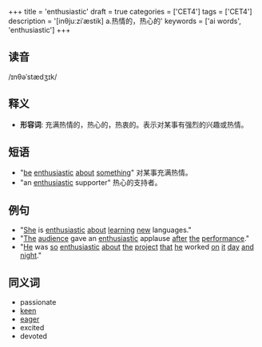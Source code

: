 +++
title = 'enthusiastic'
draft = true
categories = ['CET4']
tags = ['CET4']
description = '[inθjuːziˈæstik] a.热情的，热心的'
keywords = ['ai words', 'enthusiastic']
+++

## 读音
/ɪnθəˈstædʒɪk/

## 释义
- **形容词**: 充满热情的，热心的，热衷的。表示对某事有强烈的兴趣或热情。

## 短语
- "[be](/post/be/) [enthusiastic](/post/enthusiastic/) [about](/post/about/) [something](/post/something/)" 对某事充满热情。
- "an [enthusiastic](/post/enthusiastic/) supporter" 热心的支持者。

## 例句
- "[She](/post/she/) is [enthusiastic](/post/enthusiastic/) [about](/post/about/) [learning](/post/learning/) [new](/post/new/) languages."
- "[The](/post/the/) [audience](/post/audience/) gave an [enthusiastic](/post/enthusiastic/) applause [after](/post/after/) [the](/post/the/) [performance](/post/performance/)."
- "[He](/post/he/) was [so](/post/so/) [enthusiastic](/post/enthusiastic/) [about](/post/about/) [the](/post/the/) [project](/post/project/) [that](/post/that/) [he](/post/he/) worked [on](/post/on/) [it](/post/it/) [day](/post/day/) [and](/post/and/) [night](/post/night/)."

## 同义词
- passionate
- [keen](/post/keen/)
- [eager](/post/eager/)
- excited
- devoted
